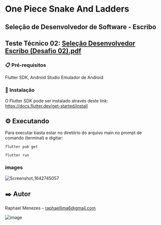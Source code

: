 ﻿# One Piece Snake And Ladders 

## Seleção de Desenvolvedor de Software - Escribo
## Teste Técnico 02: [Seleção Desenvolvedor Escribo (Desafio 02).pdf](https://github.com/Raphahf6/game_snakes_and_ladders/files/7910822/Selecao.Desenvolvedor.Escribo.Desafio.02.pdf)


### 📋 Pré-requisitos
Flutter SDK, Android Studio Emulador de Android

### 🔧 Instalação
O Flutter SDK pode ser instalado através deste link: https://docs.flutter.dev/get-started/install

## ⚙️ Executando
Para executar basta estar no diretório do arquivo main no prompt de comando (terminal) e digitar: 

```
flutter pub get
```

```
flutter run
```
### images

![Screenshot_1642745057](https://user-images.githubusercontent.com/39925526/150475665-95d82a8f-d954-4d79-86ab-a9b1d43fdcc0.png)



## ✒️ Autor
Raphael Menezes – raphaellima6@gmail.com

![image](https://user-images.githubusercontent.com/39925526/150475581-cef7f212-3f2f-48dc-94e9-61ed4db4abbe.png)
